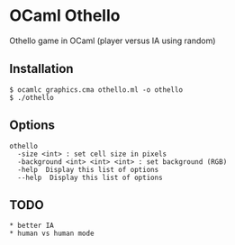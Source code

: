 OCaml Othello
=============

Othello game in OCaml (player versus IA using random)


## Installation
```
$ ocamlc graphics.cma othello.ml -o othello 
$ ./othello
```

## Options
```
othello  -size <int> : set cell size in pixels  -background <int> <int> <int> : set background (RGB)  -help  Display this list of options  --help  Display this list of options
```

## TODO

	* better IA
	* human vs human mode
